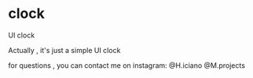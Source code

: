 # clock
UI clock

Actually , it's just a simple UI clock 

for questions , you can contact me on instagram:
@H.iciano
@M.projects
